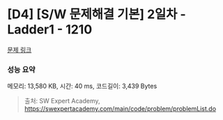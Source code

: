 # [D4] [S/W 문제해결 기본] 2일차 - Ladder1 - 1210 

[문제 링크](https://swexpertacademy.com/main/code/problem/problemDetail.do?contestProbId=AV14ABYKADACFAYh) 

### 성능 요약

메모리: 13,580 KB, 시간: 40 ms, 코드길이: 3,439 Bytes



> 출처: SW Expert Academy, https://swexpertacademy.com/main/code/problem/problemList.do